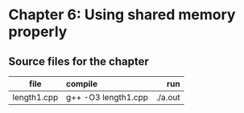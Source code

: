# Chapter 6: Using shared memory properly

## Source files for the chapter

| file   |      compile      |  run |
|----------|:-------------|------:|
| length1.cpp |  g++ -O3 length1.cpp | ./a.out |


